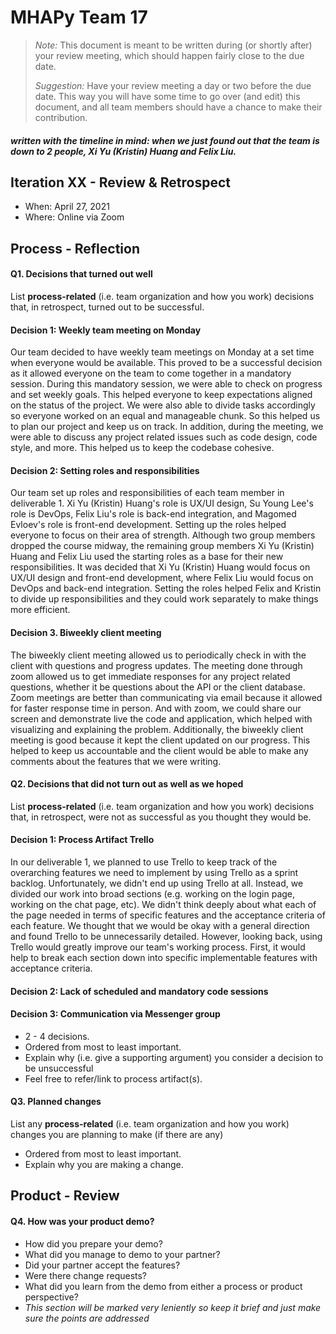 # MHAPy Team 17

 > _Note:_ This document is meant to be written during (or shortly after) your review meeting, which should happen fairly close to the due date.      
 >      
 > _Suggestion:_ Have your review meeting a day or two before the due date. This way you will have some time to go over (and edit) this document, and all team members should have a chance to make their contribution.

##### written with the timeline in mind: when we just found out that the team is down to 2 people, Xi Yu (Kristin) Huang and Felix Liu.

## Iteration XX - Review & Retrospect

 * When: April 27, 2021
 * Where: Online via Zoom

## Process - Reflection


#### Q1. Decisions that turned out well

List **process-related** (i.e. team organization and how you work) decisions that, in retrospect, turned out to be successful.

#### Decision 1: Weekly team meeting on Monday 

Our team decided to have weekly team meetings on Monday at a set time when everyone would be available. This proved to be a successful decision as it allowed everyone on the team to come together in a mandatory session. During this mandatory session, we were able to check on progress and set weekly goals. This helped everyone to keep expectations aligned on the status of the project. We were also able to divide tasks accordingly so everyone worked on an equal and manageable chunk. So this helped us to plan our project and keep us on track. In addition, during the meeting, we were able to discuss any project related issues such as code design, code style, and more. This helped us to keep the codebase cohesive.

#### Decision 2: Setting roles and responsibilities

Our team set up roles and responsibilities of each team member in deliverable 1. Xi Yu (Kristin) Huang's role is UX/UI design, Su Young Lee's role is DevOps, Felix Liu's role is back-end integration, and Magomed Evloev's role is front-end development. Setting up the roles helped everyone to focus on their area of strength. Although two group members dropped the course midway, the remaining group members Xi Yu (Kristin) Huang and Felix Liu used the starting roles as a base for their new responsibilities. It was decided that Xi Yu (Kristin) Huang would focus on UX/UI design and front-end development, where Felix Liu would focus on DevOps and back-end integration. Setting the roles helped Felix and Kristin to divide up responsibilities and they could work separately to make things more efficient.

#### Decision 3. Biweekly client meeting

The biweekly client meeting allowed us to periodically check in with the client with questions and progress updates. The meeting done through zoom allowed us to get immediate responses for any project related questions, whether it be questions about the API or the client database. Zoom meetings are better than communicating via email because it allowed for faster response time in person. And with zoom, we could share our screen and demonstrate live the code and application, which helped with visualizing and explaining the problem. Additionally, the biweekly client meeting is good because it kept the client updated on our progress. This helped to keep us accountable and the client would be able to make any comments about the features that we were writing.

#### Q2. Decisions that did not turn out as well as we hoped

List **process-related** (i.e. team organization and how you work) decisions that, in retrospect, were not as successful as you thought they would be.

#### Decision 1: Process Artifact Trello

In our deliverable 1, we planned to use Trello to keep track of the overarching features we need to implement by using Trello as a sprint backlog. Unfortunately, we didn't end up using Trello at all. Instead, we divided our work into broad sections (e.g. working on the login page, working on the chat page, etc). We didn't think deeply about what each of the page needed in terms of specific features and the acceptance criteria of each feature. We thought that we would be okay with a general direction and found Trello to be unnecessarily detailed. However, looking back, using Trello would greatly improve our team's working process. First, it would help to break each section down into specific implementable features with acceptance criteria.

#### Decision 2: Lack of scheduled and mandatory code sessions



#### Decision 3: Communication via Messenger group



 * 2 - 4 decisions.
 * Ordered from most to least important.
 * Explain why (i.e. give a supporting argument) you consider a decision to be unsuccessful
 * Feel free to refer/link to process artifact(s).


#### Q3. Planned changes

List any **process-related** (i.e. team organization and how you work) changes you are planning to make (if there are any)

 * Ordered from most to least important.
 * Explain why you are making a change.


## Product - Review

#### Q4. How was your product demo?
 * How did you prepare your demo?
 * What did you manage to demo to your partner?
 * Did your partner accept the features?
 * Were there change requests?
 * What did you learn from the demo from either a process or product perspective?
 * *This section will be marked very leniently so keep it brief and just make sure the points are addressed*

